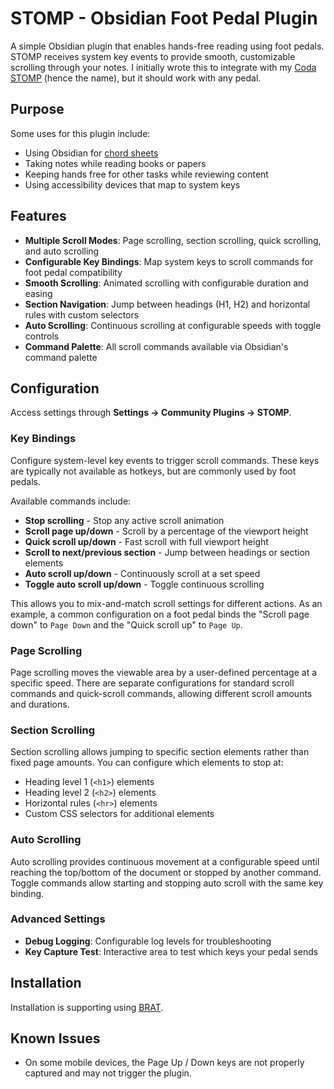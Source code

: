 # STOMP - Obsidian Foot Pedal Plugin

A simple Obsidian plugin that enables hands-free reading using foot pedals. STOMP receives system key events to provide smooth, customizable scrolling through your notes. I initially wrote this to integrate with my [Coda STOMP](https://www.codamusictech.com/) (hence the name), but it should work with any pedal.

## Purpose

Some uses for this plugin include:

- Using Obsidian for [chord sheets](https://github.com/jheddings/obsidian-chopro)
- Taking notes while reading books or papers
- Keeping hands free for other tasks while reviewing content
- Using accessibility devices that map to system keys

## Features

- **Multiple Scroll Modes**: Page scrolling, section scrolling, quick scrolling, and auto scrolling
- **Configurable Key Bindings**: Map system keys to scroll commands for foot pedal compatibility
- **Smooth Scrolling**: Animated scrolling with configurable duration and easing
- **Section Navigation**: Jump between headings (H1, H2) and horizontal rules with custom selectors
- **Auto Scrolling**: Continuous scrolling at configurable speeds with toggle controls
- **Command Palette**: All scroll commands available via Obsidian's command palette

## Configuration

Access settings through **Settings → Community Plugins → STOMP**.

### Key Bindings

Configure system-level key events to trigger scroll commands. These keys are typically not available as hotkeys, but are commonly used by foot pedals.

Available commands include:

- **Stop scrolling** - Stop any active scroll animation
- **Scroll page up/down** - Scroll by a percentage of the viewport height
- **Quick scroll up/down** - Fast scroll with full viewport height
- **Scroll to next/previous section** - Jump between headings or section elements
- **Auto scroll up/down** - Continuously scroll at a set speed
- **Toggle auto scroll up/down** - Toggle continuous scrolling

This allows you to mix-and-match scroll settings for different actions. As an example, a common configuration on a foot pedal binds the "Scroll page down" to `Page Down` and the "Quick scroll up" to `Page Up`.

### Page Scrolling

Page scrolling moves the viewable area by a user-defined percentage at a specific speed. There are separate configurations for standard scroll commands and quick-scroll commands, allowing different scroll amounts and durations.

### Section Scrolling

Section scrolling allows jumping to specific section elements rather than fixed page amounts. You can configure which elements to stop at:

- Heading level 1 (`<h1>`) elements
- Heading level 2 (`<h2>`) elements  
- Horizontal rules (`<hr>`) elements
- Custom CSS selectors for additional elements

### Auto Scrolling

Auto scrolling provides continuous movement at a configurable speed until reaching the top/bottom of the document or stopped by another command. Toggle commands allow starting and stopping auto scroll with the same key binding.

### Advanced Settings

- **Debug Logging**: Configurable log levels for troubleshooting
- **Key Capture Test**: Interactive area to test which keys your pedal sends

## Installation

Installation is supporting using [BRAT](https://tfthacker.com/BRAT).

## Known Issues

- On some mobile devices, the Page Up / Down keys are not properly captured and may not trigger the plugin.
